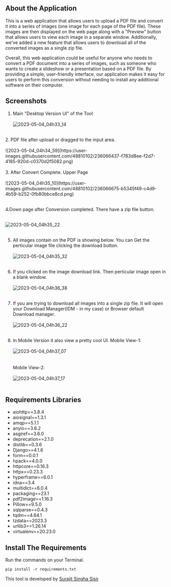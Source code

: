 ## About the Application
This is a web application that allows users to upload a PDF file and convert it into a series of images (one image for each page of the PDF file). These images are then displayed on the web page along with a "Preview" button that allows users to view each image in a separate window. Additionally, we've added a new feature that allows users to download all of the converted images as a single zip file.

Overall, this web application could be useful for anyone who needs to convert a PDF document into a series of images, such as someone who wants to create a slideshow or a presentation based on a PDF file. By providing a simple, user-friendly interface, our application makes it easy for users to perform this conversion without needing to install any additional software on their computer.

## Screenshots

1. Main "Desktop Version UI" of the Tool<br><br>
![2023-05-04_04h33_14](https://user-images.githubusercontent.com/48810102/236066078-4d57c002-6718-4cdf-aa69-36a9c3f723b6.png) <br>
<br>
2. PDF file after upload or dragged to the input area.<br><br>
![2023-05-04_04h34_59](https://user-images.githubusercontent.com/48810102/236066437-f783d8ee-f2d7-4185-920d-c0370d2f5082.png) <br>
<br>
3. After Convert Complete. Upper Page<br><br>
![2023-05-04_04h35_10](https://user-images.githubusercontent.com/48810102/236066675-b5345f49-c4d9-4b59-b252-0fb80bbce8cd.png) <br>
<br>

4.Down page after Conversion completed. There have a zip file button.<br><br>

![2023-05-04_04h35_22](https://user-images.githubusercontent.com/48810102/236066785-630c4e52-edef-4680-aa99-95d9a897a95d.png)<br><br>

5. All images contain on the PDF is showing below. You can Get the perticular image file clicking the download button.<br><br>
![2023-05-04_04h35_32](https://user-images.githubusercontent.com/48810102/236067166-d5c9d408-4b10-40ab-b17f-3a14a367d782.png)<br><br>

6. If you clicked on the image download link. Then perticular image open in a blank window.<br><br>
![2023-05-04_04h36_38](https://user-images.githubusercontent.com/48810102/236067399-4979976f-e3c5-43f6-9957-7a4e09ef0c72.png)<br><br>

7. If you are trying to download all images into a single zip file. It will open your Download Manager(IDM - in my case) or Browser default Download manager.<br><br>
![2023-05-04_04h36_22](https://user-images.githubusercontent.com/48810102/236067611-472300a0-db3d-422b-afed-21ccdea5b545.png)<br><br>

8. In Mobile Version it also view a pretty cool UI. Mobile View-1:<br><br>
![2023-05-04_04h37_07](https://user-images.githubusercontent.com/48810102/236067851-8f7f48b0-24c4-497f-91db-a3ac99c09513.png)
<br><br><br>
Mobile View-2:<br><br>
![2023-05-04_04h37_17](https://user-images.githubusercontent.com/48810102/236067874-c21ef4be-598d-421e-84b5-98c9b0af6a00.png)
<br><br>

## Requirements Libraries
- aiohttp==3.8.4<br>
- aiosignal==1.3.1<br>
- amqp==5.1.1<br>
- anyio==3.6.2<br>
- asgiref==3.6.0<br>
- deprecation==2.1.0<br>
- distlib==0.3.6<br>
- Django==4.1.6<br>
- form==0.0.1<br>
- hpack==4.0.0<br>
- httpcore==0.16.3<br>
- httpx==0.23.3<br>
- hyperframe==6.0.1<br>
- idna==3.4<br>
- multidict==6.0.4<br>
- packaging==23.1<br>
- pdf2image==1.16.3<br>
- Pillow==9.5.0<br>
- sqlparse==0.4.3<br>
- tqdm==4.64.1<br>
- tzdata==2023.3<br>
- urllib3==1.26.14<br>
- virtualenv==20.23.0<br>


## Install The Requirements

Run the commands on your Terminal.
```
pip install -r requirements.txt
```

This tool is developed by [Surajit Singha Sisir](https://www.facebook.com/SurajitSinghaSisir)
